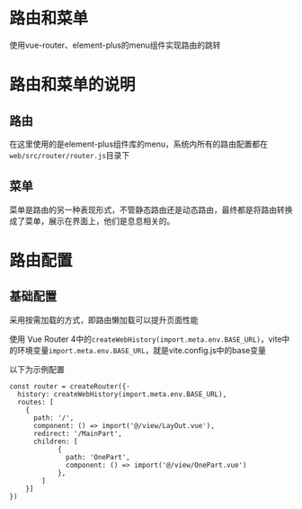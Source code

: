 # 路由和菜单
使用vue-router、element-plus的menu组件实现路由的跳转
# 路由和菜单的说明
## 路由
在这里使用的是element-plus组件库的menu，系统内所有的路由配置都在`web/src/router/router.js`目录下
## 菜单
菜单是路由的另一种表现形式，不管静态路由还是动态路由，最终都是将路由转换成了菜单，展示在界面上，他们是息息相关的。
# 路由配置
## 基础配置
采用按需加载的方式，即路由懒加载可以提升页面性能

使用 Vue Router 4中的`createWebHistory(import.meta.env.BASE_URL)`，vite中的环境变量`import.meta.env.BASE_URL`，就是vite.config.js中的base变量

以下为示例配置
```
const router = createRouter({·
  history: createWebHistory(import.meta.env.BASE_URL),
  routes: [
    {
      path: '/',
      component: () => import('@/view/LayOut.vue'),
      redirect: '/MainPart',
      children: [
            {
              path: 'OnePart',
              component: () => import('@/view/OnePart.vue')
            },
        ]
    }]
})
```